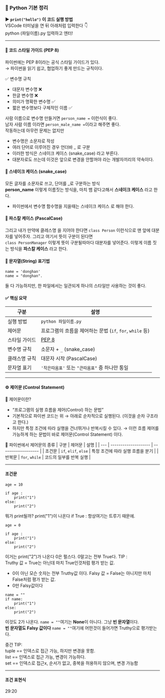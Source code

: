### 🐍 Python 기본 정리
**▶️ `print("hello")` 이 코드 실행 방법**  
VSCode 터미널을 연 뒤 아래처럼 입력한다 👇  
python (파일이름).py 입력하고 엔터!

---
#### 🧾 코드 스타일 가이드 (PEP 8)
파이썬에는 PEP 8이라는 공식 스타일 가이드가 있다.  
→ 파이썬을 읽기 쉽고, 협업하기 좋게 만드는 규칙이다.  

✅ 변수명 규칙
- 대문자 변수명 ❌
- 한글 변수명 ❌
- 의미가 명확한 변수명 ✅
- 짧은 변수명보다 구체적인 이름 ✅

사람 이름으로 변수명 만들거면 `person_name =` 이런식이 좋다.  
남자 사람 이름 이라면 `person_male_name =`이라고 해주면 좋다.  
작동하는데 아무런 문제는 없지만
- 변수명은 소문자로 작성
- 여러 단어로 이루어진 경우 언더바 _ 로 구분
- 이러한 방식은 스네이크 케이스 (snake_case) 라고 부른다.
- 대분자로도 쓰는데 이것은 앞으로 변경을 안할꺼야 라는 개발자끼리의 약속이다. 

#### 🐍 스네이크 케이스 (snake_case)
모든 글자를 소문자로 쓰고, 단어를 _로 구분하는 방식  
**person_name** 이렇게 이름짓는 방식을, 마치 뱀 같다고해서 **스네이크 케이스** 라고 한다.  
- 파이썬에서 변수명 함수명을 지을때는 스네이크 케이스 로 해야 한다.  

#### 🧱 파스칼 케이스 (PascalCase)
그리고 내가 만약에 클레스명 을 지어야 한다면 
`class Person` 이런식으로 맨 앞에 대분자를 넣어주자. 그리고 여기서 뜻이 구분이 된다면  
`class PersonManager` 이렇게 뜻이 구분될따마다 대분자를 넣어준다. 이렇게 이름 짓는 방식을 **파스칼 케이스** 라고 한다.  

#### 🧩 문자열(String) 표기법
```
name = 'donghan'  
name = "donghan". 
```
둘 다 가능하지만, 한 파일에서는 일관되게 하나의 스타일만 사용하는 것이 좋다.

#### ✅ 핵심 요약
| 구분      | 설명                                         |
| ------- | ------------------------------------------ |
| 실행 방법   | `python 파일이름.py`                           |
| 제어문     | 프로그램의 흐름을 제어하는 문법 (`if`, `for`, `while` 등) |
| 스타일 가이드 | [PEP 8](https://peps.python.org/pep-0008/) |
| 변수명 규칙  | 소문자 + `_` (snake_case)                     |
| 클래스명 규칙 | 대문자 시작 (PascalCase)                        |
| 문자열 표기  | `'작은따옴표'` 또는 `"큰따옴표"` 중 하나만 통일             |

---
#### ⚙️ 제어문 (Control Statement)
📍 제어문이란?
- “프로그램의 실행 흐름을 제어(Control) 하는 문법”
- 기본적으로 파이썬 코드는 위 → 아래로 순차적으로 실행된다.
(이것을 순차 구조라고 한다.)
- 하지만 특정 조건에 따라 실행을 건너뛰거나 반복시킬 수 있다.
→ 이런 흐름 제어를 가능하게 하는 문법이 바로 제어문(Control Statement) 이다.

🔹 파이썬에서 제어문의 종류
| 구분  | 제어문                  | 설명                  |
| --- | -------------------- | ------------------- |
| 조건문 | `if`, `elif`, `else` | 특정 조건에 따라 실행 흐름을 분기 |
| 반복문 | `for`, `while`       | 코드의 일부를 반복 실행       |


---
#### 조건문 
```
age = 10

if age :
    print("1")
else:
    print("2")
``` 
뭐가 print될까? print("1")이 나온다 if True : 항상여기는 트루기 때문에.  
```
age = 0

if age :
    print("1")
else:
    print("2")
``` 
이거는 print("2")가 나온다 0은 펄스다. 0말고는 전부 True다.
TIP :  
Truthy 값 = True는 아닌데 마치 True인것처럼 평가 받는 값.  
- 0이 아닌 모슨 숫자는 전부 Truthy값 이다.
Falsy 값 = False는 아니지만 마치 False처럼 평가 받는 값.  
- 0만 Falsy값이다  

```
name = ""
if name:
    print("1")
else:
    print("2")
```
이것도 2가 나온다.  `name = ""`여기는 **None**이 아니다. 그냥 **빈 문자열**이다.  
**빈 문자열도 Falsy 값이다** `name = ""`여기에 어떤것이 들어가면 Truthy으로 평가받는다.

중간 TIP:  
tuple == 인덱스로 접근 가능, 하지만 변경을 못함.    
list == 인덱스로 접근 가능, 변경이 가능하다.  
set == 인덱스로 접근x, 순서가 없고, 중복을 허용하지 않으며, 변경 가능함  

---
#### 조건 표현식
29:20